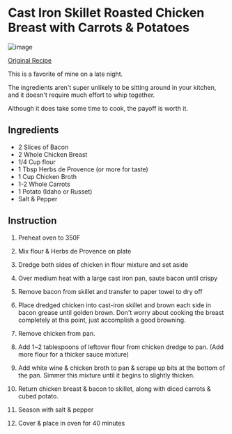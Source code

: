 # Cast Iron Skillet Roasted Chicken Breast with Carrots & Potatoes
![image](https://static1.squarespace.com/static/542d948de4b0c8590fff218b/t/564f728de4b0e404d7737dd6/1448047247705/?format=150w)

[Original Recipe](https://www.homeandplate.com/blog/2016/cast-iron-skillet-roasted-chicken-breasts-with-carrots-potatoes)

This is a favorite of mine on a late night.

The ingredients aren't super unlikely to be sitting around in your kitchen, and it doesn't require much effort to whip together.

Although it does take some time to cook, the payoff is worth it.

## Ingredients

- 2 Slices of Bacon
- 2 Whole Chicken Breast
- 1/4 Cup flour
- 1 Tbsp Herbs de Provence (or more for taste)
- 1 Cup Chicken Broth
- 1-2 Whole Carrots
- 1 Potato (Idaho or Russet)
- Salt & Pepper

## Instruction

1. Preheat oven to 350F

2. Mix flour & Herbs de Provence on plate

3. Dredge both sides of chicken in flour mixture and set aside

4. Over medium heat with a large cast iron pan, saute bacon until crispy

5. Remove bacon from skillet and transfer to paper towel to dry off

6. Place dredged chicken into cast-iron skillet and brown each side in bacon grease until golden brown.
   Don't worry about cooking the breast completely at this point, just accomplish a good browning.

7. Remove chicken from pan.

8. Add 1~2 tablespoons of leftover flour from chicken dredge to pan.
   (Add more flour for a thicker sauce mixture)

9. Add white wine & chicken broth to pan & scrape up bits at the bottom of the pan.
   Simmer this mixture until it begins to slightly thicken.

10. Return chicken breast & bacon to skillet, along with diced carrots & cubed potato.

11. Season with salt & pepper

12. Cover & place in oven for 40 minutes
